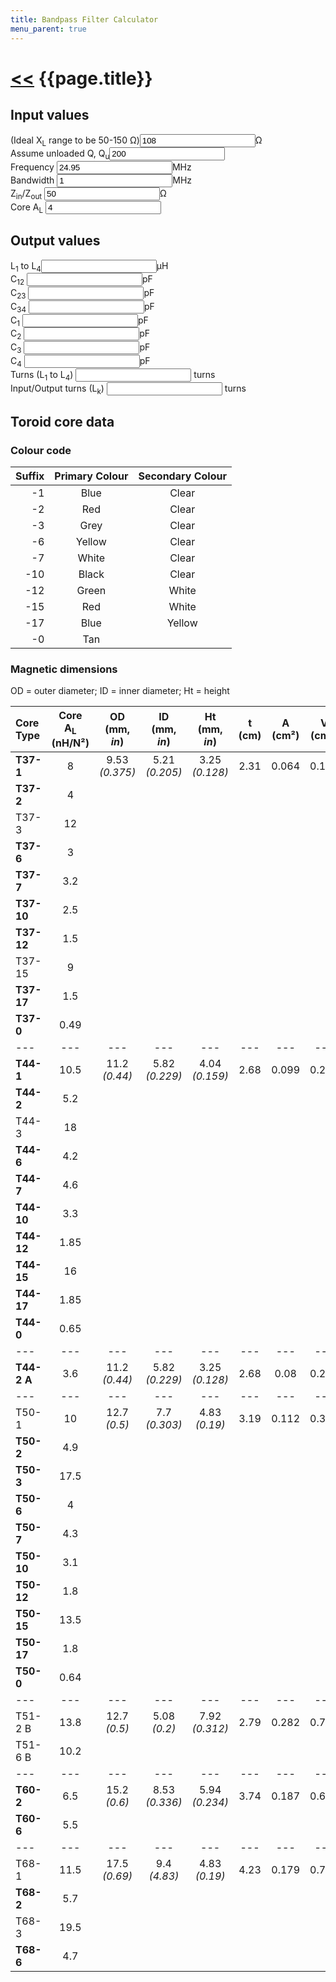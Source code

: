 ```yaml
---
title: Bandpass Filter Calculator
menu_parent: true
---
```


# [\<<](.) {{page.title}}

<form action="#">
<h2>Input values</h2>
<formset id="input-fields">
    <label>(Ideal X<sub>L</sub> range to be 50-150 &Omega;)<input type="number" id="input-XL" value="108" step="any" />&Omega;</label>
    <br/>
    <label>Assume unloaded Q, Q<sub>u</sub><input type="number" id="input-Qu" value="200" step="any" /></label>
    <br/>
    <label>Frequency <input type="number" id="input-f" value="24.95" step="any" />MHz</label>
    <br/>
    <label>Bandwidth <input type="number" id="input-BW" value="1" step="any" />MHz</label>
    <br/>
    <label for="input-Z">Z<sub>in</sub>/Z<sub>out</sub> <input type="number" id="input-Z" value="50" step="any" />&Omega;</label>
    <br/>
    <label for="input-AL">Core A<sub>L</sub> <input type="number" id="input-AL" value="4" step="any"/></label>
</formset>
<h2>Output values</h2>
<formset>
    <label>L<sub>1</sub> to L<sub>4</sub><input step="any" id="output-L" readonly="true" />&mu;H</label>
    <br/>
    <label>C<sub>12</sub> <input step="any" id="output-C12" readonly="true" />pF</label>
    <br/>
    <label>C<sub>23</sub> <input step="any" id="output-C23" readonly="true" />pF</label>
    <br/>
    <label>C<sub>34</sub> <input step="any" id="output-C34" readonly="true" />pF</label>
    <br/>
    <label>C<sub>1</sub> <input step="any" id="output-C1" readonly="true" />pF</label>
    <br/>
    <label>C<sub>2</sub> <input step="any" id="output-C2" readonly="true" />pF</label>
    <br/>
    <label>C<sub>3</sub> <input step="any" id="output-C3" readonly="true" />pF</label>
    <br/>
    <label>C<sub>4</sub> <input step="any" id="output-C4" readonly="true" />pF</label>
    <br/>
    <label>Turns (L<sub>1</sub> to L<sub>4</sub>) <input step="any" id="output-turnsL" readonly="true" /> turns</label>
    <br/>
    <label>Input/Output turns (L<sub>k</sub>) <input step="any" id="output-turnsLk" readonly="true" /> turns</label>
</formset>
</form>

<script>
{
const recalculateFilter = function() {
    const input = function(name) {
        return document.getElementById("input-" + name).value;
    };
    const XL = input("XL");
    const Qu = input("Qu");
    const f = input("f");
    const BW = input("BW");
    const Z = input("Z");;
    const AL = input("AL");
    const q = 0.7654;
    const k12 = 0.8409;
    const k23  = 0.5412;
    const L = XL / (2 * Math.PI * f);
    const omega = 2 * Math.PI * f * 1e6;
    const C0 = 1e18 / (omega * omega * L);
    const QE = q * f * Qu / (BW * Qu - q * f);
    const Rp = omega * L * QE / 1e6;
    const C12 = C0 * k12 * BW / f;
    const C23 = C0 * k23 * BW / f;
    const C1 = C0 - C12;
    const C2 = C0 - C12 - C23;
    const turnsL = Math.sqrt((L / 1e6) / (AL / 1e9));
    const turnsLk = turnsL / Math.sqrt(Rp /  Z);
    const outputFormat = new Intl.NumberFormat("en-GB", { maximumSignificantDigits: 5 });
    const output = function(name, value) {
        document.getElementById("output-" + name).value = outputFormat.format(value);
    };
    output("L", L);
    output("C12", C12);
    output("C23", C23);
    output("C34", C12);
    output("C1", C1);
    output("C2", C2);
    output("C3", C2);
    output("C4", C1);
    output("turnsL", turnsL);
    output("turnsLk", turnsLk);
};
document.querySelectorAll("#input-fields input").forEach(function(el) {
    el.addEventListener("change", function(_) { recalculateFilter(); });
});
recalculateFilter();
}
</script>

## Toroid core  data

### Colour code

Suffix | Primary Colour | Secondary Colour
--: | :-: | :-:
-1 | Blue | Clear
-2 | Red | Clear
-3 | Grey | Clear
-6 | Yellow | Clear
-7 | White | Clear
-10 | Black | Clear
-12 | Green | White
-15 | Red | White
-17 | Blue | Yellow
-0 | Tan

### Magnetic dimensions

OD = outer diameter; ID = inner diameter; Ht = height

Core Type | Core A<sub>L</sub> (nH/N²) | OD (mm, *in*) | ID (mm, *in*) | Ht (mm, *in*) | t (cm) | A (cm²) | V (cm³)
:-- | :-: | :-: | :-: | :-: | :-: | :-: | :-:
**T37-1** | 8 | 9.53 *(0.375)* | 5.21 *(0.205)* | 3.25 *(0.128)* | 2.31 | 0.064 | 0.147
**T37-2** | 4
T37-3 | 12 
**T37-6** | 3
**T37-7** | 3.2
**T37-10** | 2.5 
**T37-12** | 1.5 
T37-15 | 9 | 
**T37-17** | 1.5 
**T37-0** | 0.49 
--- | --- | --- | --- | --- | --- | --- | ---
**T44-1** | 10.5 | 11.2 *(0.44)* | 5.82 *(0.229)* | 4.04 *(0.159)* | 2.68 | 0.099 | 0.266
**T44-2** | 5.2
T44-3 | 18
**T44-6** | 4.2
**T44-7** | 4.6
**T44-10** | 3.3
**T44-12** | 1.85
**T44-15** | 16
**T44-17** | 1.85
**T44-0** | 0.65
--- | --- | --- | --- | --- | --- | --- | ---
**T44-2 A** | 3.6 | 11.2 *(0.44)* | 5.82 *(0.229)* | 3.25 *(0.128)* | 2.68 | 0.08 | 0.215
--- | --- | --- | --- | --- | --- | --- | ---
T50-1 | 10 | 12.7 *(0.5)* | 7.7 *(0.303)* | 4.83 *(0.19)* | 3.19 | 0.112 | 0.358
**T50-2** | 4.9
**T50-3** | 17.5
**T50-6** | 4
**T50-7** | 4.3
**T50-10** | 3.1
**T50-12** | 1.8
**T50-15** | 13.5
**T50-17** | 1.8
**T50-0** | 0.64
--- | --- | --- | --- | --- | --- | --- | ---
T51-2 B | 13.8 | 12.7 *(0.5)* | 5.08 *(0.2)* | 7.92 *(0.312)* | 2.79 | 0.282 | 0.786
T51-6 B | 10.2
--- | --- | --- | --- | --- | --- | --- | ---
**T60-2** | 6.5 | 15.2 *(0.6)* | 8.53 *(0.336)* | 5.94 *(0.234)* | 3.74 | 0.187 | 0.699
**T60-6** | 5.5
--- | --- | --- | --- | --- | --- | --- | ---
T68-1 | 11.5 | 17.5 *(0.69)* | 9.4 *(4.83)* | 4.83 *(0.19)* | 4.23 | 0.179 | 0.759
**T68-2** | 5.7
T68-3 | 19.5
**T68-6** | 4.7
